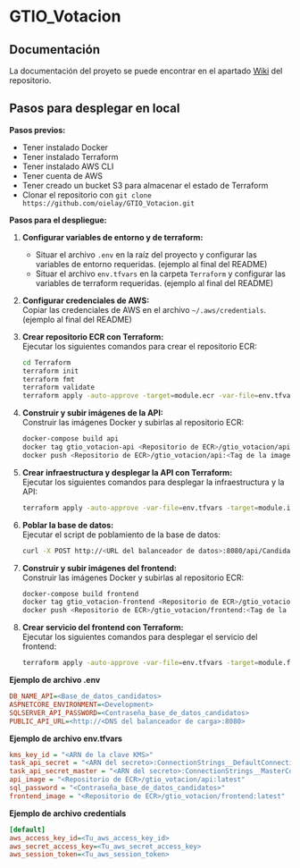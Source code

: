 # GTIO_Votacion

## Documentación

La documentación del proyeto se puede encontrar en el apartado [Wiki](https://github.com/oielay/GTIO_Votacion/wiki) del repositorio.

## Pasos para desplegar en local

**Pasos previos:**

- Tener instalado Docker
- Tener instalado Terraform
- Tener instalado AWS CLI
- Tener cuenta de AWS
- Tener creado un bucket S3 para almacenar el estado de Terraform
- Clonar el repositorio con `git clone https://github.com/oielay/GTIO_Votacion.git`

**Pasos para el despliegue:**

1. **Configurar variables de entorno y de terraform:**

   - Situar el archivo `.env` en la raíz del proyecto y configurar las variables de entorno requeridas. (ejemplo al final del README)
   - Situar el archivo `env.tfvars` en la carpeta `Terraform` y configurar las variables de terraform requeridas. (ejemplo al final del README)

2. **Configurar credenciales de AWS:**  
   Copiar las credenciales de AWS en el archivo `~/.aws/credentials`. (ejemplo al final del README)

3. **Crear repositorio ECR con Terraform:**  
   Ejecutar los siguientes comandos para crear el repositorio ECR:

   ```bash
   cd Terraform
   terraform init
   terraform fmt
   terraform validate
   terraform apply -auto-approve -target=module.ecr -var-file=env.tfvars
   ```

4. **Construir y subir imágenes de la API:**  
   Construir las imágenes Docker y subirlas al repositorio ECR:

   ```bash
   docker-compose build api
   docker tag gtio_votacion-api <Repositorio de ECR>/gtio_votacion/api:<Tag de la imagen>
   docker push <Repositorio de ECR>/gtio_votacion/api:<Tag de la imagen>
   ```

5. **Crear infraestructura y desplegar la API con Terraform:**  
   Ejecutar los siguientes comandos para desplegar la infraestructura y la API:

   ```bash
   terraform apply -auto-approve -var-file=env.tfvars -target=module.infrastructure -target=module.api
   ```

6. **Poblar la base de datos:**  
   Ejecutar el script de poblamiento de la base de datos:

   ```bash
   curl -X POST http://<URL del balanceador de datos>:8080/api/Candidates/CrearBaseDeDatos
   ```

7. **Construir y subir imágenes del frontend:**  
   Construir las imágenes Docker y subirlas al repositorio ECR:

   ```bash
   docker-compose build frontend
   docker tag gtio_votacion-frontend <Repositorio de ECR>/gtio_votacion/frontend:<Tag de la imagen>
   docker push <Repositorio de ECR>/gtio_votacion/frontend:<Tag de la imagen>
   ```

8. **Crear servicio del frontend con Terraform:**  
   Ejecutar los siguientes comandos para desplegar el servicio del frontend:
   ```bash
   terraform apply -auto-approve -var-file=env.tfvars -target=module.frontend
   ```

**Ejemplo de archivo .env**

```ini
DB_NAME_API=<Base_de_datos_candidatos>
ASPNETCORE_ENVIRONMENT=<Development>
SQLSERVER_API_PASSWORD=<Contraseña_base_de_datos_candidatos>
PUBLIC_API_URL=<http://<DNS del balanceador de carga>:8080>
```

**Ejemplo de archivo env.tfvars**

```ini
kms_key_id = "<ARN de la clave KMS>"
task_api_secret = "<ARN del secreto>:ConnectionStrings__DefaultConnection::"
task_api_secret_master = "<ARN del secreto>:ConnectionStrings__MasterConnection::"
api_image = "<Repositorio de ECR>/gtio_votacion/api:latest"
sql_password = "<Contraseña_base_de_datos_candidatos>"
frontend_image = "<Repositorio de ECR>/gtio_votacion/frontend:latest"
```

**Ejemplo de archivo credentials**

```ini
[default]
aws_access_key_id=<Tu_aws_access_key_id>
aws_secret_access_key=<Tu_aws_secret_access_key>
aws_session_token=<Tu_aws_session_token>
```
